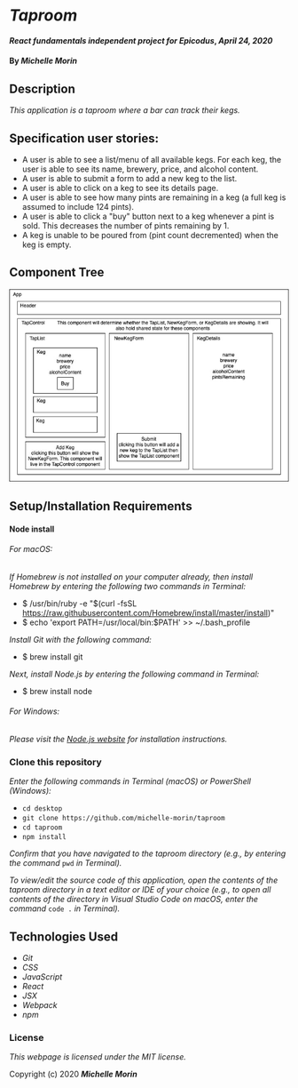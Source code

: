 # _Taproom_

#### _React fundamentals independent project for Epicodus_, _April 24, 2020_

#### By _**Michelle Morin**_

## Description

_This application is a taproom where a bar can track their kegs._

## Specification user stories:

* A user is able to see a list/menu of all available kegs. For each keg, the user is able to see its name, brewery, price, and alcohol content.
* A user is able to submit a form to add a new keg to the list.
* A user is able to click on a keg to see its details page.
* A user is able to see how many pints are remaining in a keg (a full keg is assumed to include 124 pints).
* A user is able to click a "buy" button next to a keg whenever a pint is sold. This decreases the number of pints remaining by 1.
* A keg is unable to be poured from (pint count decremented) when the keg is empty.

## Component Tree
![component tree](/ComponentTree.jpg)

## Setup/Installation Requirements

#### Node install

###### For macOS:
_If Homebrew is not installed on your computer already, then install Homebrew by entering the following two commands in Terminal:_
* $ /usr/bin/ruby -e "$(curl -fsSL https://raw.githubusercontent.com/Homebrew/install/master/install)"
* $ echo 'export PATH=/usr/local/bin:$PATH' >> ~/.bash_profile

_Install Git with the following command:_
* $ brew install git

_Next, install Node.js by entering the following command in Terminal:_
* $ brew install node

###### For Windows:
_Please visit the [Node.js website](https://nodejs.org/en/download/) for installation instructions._

### Clone this repository

_Enter the following commands in Terminal (macOS) or PowerShell (Windows):_
* ``cd desktop``
* ``git clone https://github.com/michelle-morin/taproom``
* ``cd taproom``
* ``npm install``

_Confirm that you have navigated to the taproom directory (e.g., by entering the command_ ``pwd`` _in Terminal)._

_To view/edit the source code of this application, open the contents of the taproom directory in a text editor or IDE of your choice (e.g., to open all contents of the directory in Visual Studio Code on macOS, enter the command_ ``code .`` _in Terminal)._

## Technologies Used
* _Git_
* _CSS_
* _JavaScript_
* _React_
* _JSX_
* _Webpack_
* _npm_

### License

*This webpage is licensed under the MIT license.*

Copyright (c) 2020 **_Michelle Morin_**

